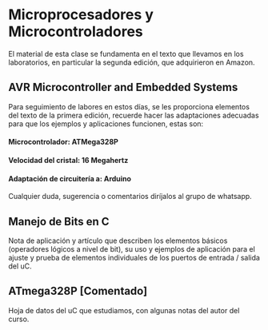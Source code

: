 # Microprocesadores y Microcontroladores
El material de esta clase se fundamenta en el texto que llevamos en los laboratorios, en particular la segunda edición, que adquirieron en Amazon.
## AVR Microcontroller and Embedded Systems
Para seguimiento de labores en estos días, se les proporciona elementos del texto de la primera edición, recuerde hacer las adaptaciones adecuadas para que los ejemplos y aplicaciones funcionen, estas son:
#### Microcontrolador: ATMega328P
#### Velocidad del cristal: 16 Megahertz
#### Adaptación de circuitería a: Arduino
Cualquier duda, sugerencia o comentarios diríjalos al grupo de whatsapp.
## Manejo de Bits en C
Nota de aplicación y artículo que describen los elementos básicos (operadores lógicos a nivel de bit), su uso y ejemplos de aplicación para el ajuste y prueba de elementos individuales de los puertos de entrada / salida del uC.
## ATmega328P [Comentado]
Hoja de datos del uC que estudiamos, con algunas notas del autor del curso.
